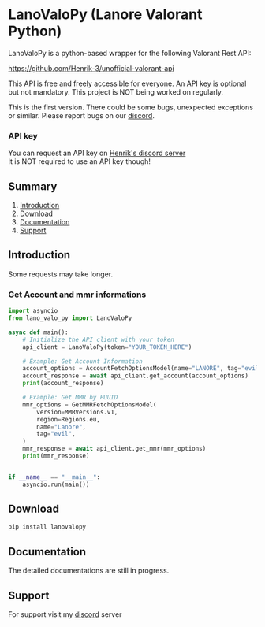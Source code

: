 [discord]: https://discord.gg/wF9JHH55Kp


# LanoValoPy (Lanore Valorant Python)

LanoValoPy is a python-based wrapper for the following Valorant Rest API:

https://github.com/Henrik-3/unofficial-valorant-api

This API is free and freely accessible for everyone. An API key is optional but not mandatory. This project is NOT being worked on regularly.

This is the first version. There could be some bugs, unexpected exceptions or similar. Please report bugs on our [discord].

### API key

You can request an API key on [Henrik's discord server](https://discord.com/invite/X3GaVkX2YN) <br> It is NOT required to use an API key though!

## Summary

1. [Introduction](#introduction)
2. [Download](#download)
3. [Documentation](#documentation)
4. [Support](#support)

## Introduction

Some requests may take longer.

### Get Account and mmr informations

```python
import asyncio
from lano_valo_py import LanoValoPy

async def main():
    # Initialize the API client with your token
    api_client = LanoValoPy(token="YOUR_TOKEN_HERE")

    # Example: Get Account Information
    account_options = AccountFetchOptionsModel(name="LANORE", tag="evil")
    account_response = await api_client.get_account(account_options)
    print(account_response)

    # Example: Get MMR by PUUID
    mmr_options = GetMMRFetchOptionsModel(
        version=MMRVersions.v1,
        region=Regions.eu,
        name="Lanore",
        tag="evil",
    )
    mmr_response = await api_client.get_mmr(mmr_options)
    print(mmr_response)


if __name__ == "__main__":
    asyncio.run(main())

```

## Download

``` bash
pip install lanovalopy

```

## Documentation

The detailed documentations are still in progress.

## Support

For support visit my [discord] server